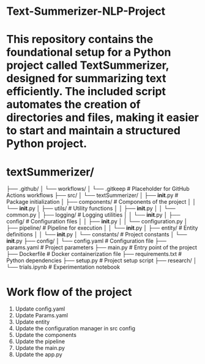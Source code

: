 # Text-Summerizer-NLP-Project

# This repository contains the foundational setup for a Python project called TextSummerizer, designed for summarizing text efficiently. The included script automates the creation of directories and files, making it easier to start and maintain a structured Python project.





# textSummerizer/
├── .github/
│   └── workflows/
│       └── .gitkeep          # Placeholder for GitHub Actions workflows
├── src/
│   └── textSummerizer/
│       ├── __init__.py       # Package initialization
│       ├── components/       # Components of the project
│       │   └── __init__.py
│       ├── utils/            # Utility functions
│       │   ├── __init__.py
│       │   └── common.py
│       ├── logging/          # Logging utilities
│       │   └── __init__.py
│       ├── config/           # Configuration files
│       │   ├── __init__.py
│       │   └── configuration.py
│       ├── pipeline/         # Pipeline for execution
│       │   └── __init__.py
│       ├── entity/           # Entity definitions
│       │   └── __init__.py
│       └── constants/        # Project constants
│           └── __init__.py
├── config/
│   └── config.yaml           # Configuration file
├── params.yaml               # Project parameters
├── main.py                   # Entry point of the project
├── Dockerfile                # Docker containerization file
├── requirements.txt          # Python dependencies
├── setup.py                  # Project setup script
├── research/
│   └── trials.ipynb          # Experimentation notebook

# Work flow of the project 

1. Update config.yaml
2. Update Params.yaml
3. Update entity
4. Update the configuration manager in src config
5. Update the components
6. Update the pipeline
7. Update the main.py
8. Update the app.py
